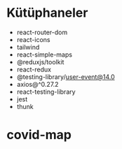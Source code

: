 # Kütüphaneler

- react-router-dom
- react-icons
- tailwind
- react-simple-maps
- @reduxjs/toolkit
- react-redux
- @testing-library/user-event@14.0
- axios@^0.27.2
- react-testing-library
- jest
- thunk
# covid-map
